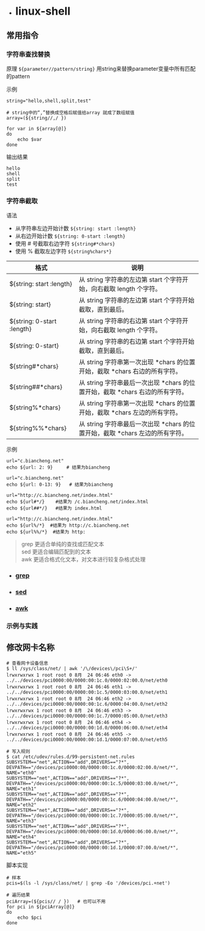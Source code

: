 - # linux-shell
## 常用指令
### 字符串查找替换
原理
`${parameter//pattern/string}`
用string来替换parameter变量中所有匹配的pattern

示例
```shell
string="hello,shell,split,test"  

# string中的“,”替换成空格后赋值给array 就成了数组赋值
array=(${string//,/ })  

for var in ${array[@]}
do
    echo $var
done 
```

输出结果
```shell
hello
shell
split
test
```

### 字符串截取

语法  
- 从字符串左边开始计数 `${string: start :length}`  
- 从右边开始计数 `${string: 0-start :length}`
- 使用 # 号截取右边字符 `${string#*chars}`
- 使用 % 截取左边字符 `${string%chars*}`

| 格式 | 说明 |
| ---- | ---- | 
| ${string: start :length} | 从 string 字符串的左边第 start 个字符开始，向右截取 length 个字符。 | 
| ${string: start}| 从 string 字符串的左边第 start 个字符开始截取，直到最后。 | 
| ${string: 0-start :length} | 从 string 字符串的右边第 start 个字符开始，向右截取 length 个字符。| 
| ${string: 0-start} | 从 string 字符串的右边第 start 个字符开始截取，直到最后。| 
|  ${string#*chars} | 从 string 字符串第一次出现 *chars 的位置开始，截取 *chars 右边的所有字符。| 
| ${string##*chars} | 从 string 字符串最后一次出现 *chars 的位置开始，截取 *chars 右边的所有字符。| 
|  ${string%*chars} |  从 string 字符串第一次出现 *chars 的位置开始，截取 *chars 左边的所有字符。| 
| ${string%%*chars}| 从 string 字符串最后一次出现 *chars 的位置开始，截取 *chars 左边的所有字符。| 

示例
```shell
url="c.biancheng.net"
echo ${url: 2: 9}     # 结果为biancheng

url="c.biancheng.net"
echo ${url: 0-13: 9}   # 结果为biancheng

url="http://c.biancheng.net/index.html"
echo ${url#*/}    #结果为 /c.biancheng.net/index.html
echo ${url##*/}   #结果为 index.html

url="http://c.biancheng.net/index.html"
echo ${url%/*}  #结果为 http://c.biancheng.net
echo ${url%%/*}  #结果为 http:
```


> grep 更适合单纯的查找或匹配文本  
> sed 更适合编辑匹配到的文本  
> awk 更适合格式化文本，对文本进行较复杂格式处理  
- ### [grep](grep.md)  
- ### [sed](sed.md)  
- ### [awk](awk.md)  

### 示例与实践  
## 修改网卡名称  
```shell
# 查看网卡设备信息
$ ll /sys/class/net/ | awk '/\/devices\/pci\S+/'
lrwxrwxrwx 1 root root 0 8月  24 06:46 eth0 -> ../../devices/pci0000:00/0000:00:1c.0/0000:02:00.0/net/eth0
lrwxrwxrwx 1 root root 0 8月  24 06:46 eth1 -> ../../devices/pci0000:00/0000:00:1c.5/0000:03:00.0/net/eth1
lrwxrwxrwx 1 root root 0 8月  24 06:46 eth2 -> ../../devices/pci0000:00/0000:00:1c.6/0000:04:00.0/net/eth2
lrwxrwxrwx 1 root root 0 8月  24 06:46 eth3 -> ../../devices/pci0000:00/0000:00:1c.7/0000:05:00.0/net/eth3
lrwxrwxrwx 1 root root 0 8月  24 06:46 eth4 -> ../../devices/pci0000:00/0000:00:1d.0/0000:06:00.0/net/eth4
lrwxrwxrwx 1 root root 0 8月  24 06:46 eth5 -> ../../devices/pci0000:00/0000:00:1d.1/0000:07:00.0/net/eth5

# 写入规则
$ cat /etc/udev/rules.d/99-persistent-net.rules
SUBSYSTEM=="net",ACTION=="add",DRIVERS=="?*", DEVPATH=="/devices/pci0000:00/0000:00:1c.0/0000:02:00.0/net/*", NAME="eth0"
SUBSYSTEM=="net",ACTION=="add",DRIVERS=="?*", DEVPATH=="/devices/pci0000:00/0000:00:1c.5/0000:03:00.0/net/*", NAME="eth1"
SUBSYSTEM=="net",ACTION=="add",DRIVERS=="?*", DEVPATH=="/devices/pci0000:00/0000:00:1c.6/0000:04:00.0/net/*", NAME="eth2"
SUBSYSTEM=="net",ACTION=="add",DRIVERS=="?*", DEVPATH=="/devices/pci0000:00/0000:00:1c.7/0000:05:00.0/net/*", NAME="eth3"
SUBSYSTEM=="net",ACTION=="add",DRIVERS=="?*", DEVPATH=="/devices/pci0000:00/0000:00:1d.0/0000:06:00.0/net/*", NAME="eth4"
SUBSYSTEM=="net",ACTION=="add",DRIVERS=="?*", DEVPATH=="/devices/pci0000:00/0000:00:1d.1/0000:07:00.0/net/*", NAME="eth5"
```

脚本实现
```shell
# 样本
pcis=$(ls -l /sys/class/net/ | grep -Eo '/devices/pci.+net')

# 遍历结果
pciArray=(${pcis// / })   # 也可以不用
for pci in ${pciArray[@]}
do
    echo $pci
done
```


